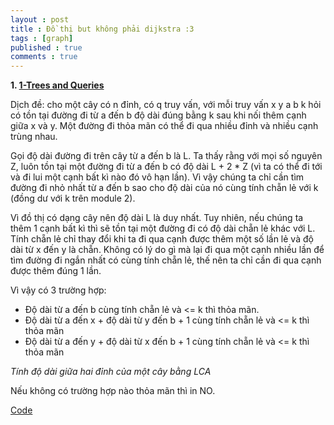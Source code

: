 ```yaml
---
layout : post
title : Đồ thị but không phải dijkstra :3 
tags : [graph]
published : true
comments : true
---
```


**1. [1-Trees and Queries](https://codeforces.com/problemset/problem/1304/E)**

Dịch đề: cho một cây có n đỉnh, có q truy vấn, với mỗi truy vấn x y a b k hỏi có tồn tại đường đi từ a đến b độ dài đúng bằng k sau khi nối thêm cạnh giữa x và y. Một đường đi thỏa mãn có thể đi qua nhiều đỉnh và nhiều cạnh trùng nhau.

Gọi độ dài đường đi trên cây từ a đến b là L. Ta thấy rằng với mọi số nguyên Z, luôn tồn tại một đường đi từ a đến b có độ dài L + 2 * Z (vì ta có thể đi tới và đi lui một cạnh bất kì nào đó vô hạn lần). Vì vậy chúng ta chỉ cần tìm đường đi nhỏ nhất từ a đến b sao cho độ dài của nó cùng tính chẵn lẻ với k (đồng dư với k trên module 2).

Vì đồ thị có dạng cây nên độ dài L là duy nhất. Tuy nhiên, nếu chúng ta thêm 1 cạnh bất kì thì sẽ tồn tại một đường đi có độ dài chẵn lẻ khác với L. Tính chẵn lẻ chỉ thay đổi khi ta đi qua cạnh được thêm một số lần lẻ và độ dài từ x đến y là chẵn. Không có lý do gì mà lại đi qua một cạnh nhiều lần để tìm đường đi ngắn nhất có cùng tính chẵn lẻ, thế nên ta chỉ cần đi qua cạnh được thêm đúng 1 lần.

Vì vậy có 3 trường hợp:

- Độ dài từ a đến b cùng tính chẵn lẻ và <= k thì thỏa mãn.
- Độ dài từ a đến x + độ dài từ y đến b + 1 cùng tính chẵn lẻ và <= k thì thỏa mãn
- Độ dài từ a đến y + độ dài từ x đến b + 1 cùng tính chẵn lẻ và <= k thì thỏa mãn

*Tính độ dài giữa hai đỉnh của một cây bằng LCA*

Nếu không có trường hợp nào thỏa mãn thì in NO.

[Code](https://pastebin.com/8HwYzcfQ)


